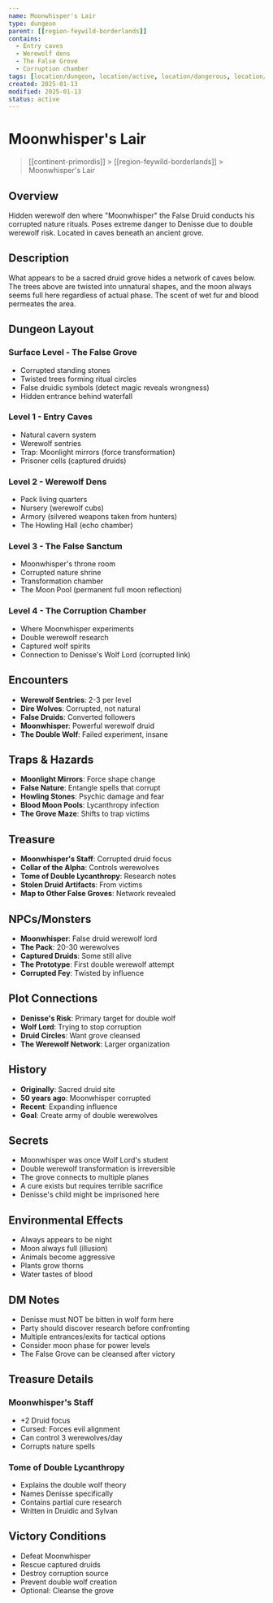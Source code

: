```yaml
---
name: Moonwhisper's Lair
type: dungeon
parent: [[region-feywild-borderlands]]
contains:
  - Entry caves
  - Werewolf dens
  - The False Grove
  - Corruption chamber
tags: [location/dungeon, location/active, location/dangerous, location/hidden]
created: 2025-01-13
modified: 2025-01-13
status: active
---
```


# Moonwhisper's Lair

> [[continent-primordis]] > [[region-feywild-borderlands]] > Moonwhisper's Lair

## Overview
Hidden werewolf den where "Moonwhisper" the False Druid conducts his corrupted nature rituals. Poses extreme danger to Denisse due to double werewolf risk. Located in caves beneath an ancient grove.

## Description
What appears to be a sacred druid grove hides a network of caves below. The trees above are twisted into unnatural shapes, and the moon always seems full here regardless of actual phase. The scent of wet fur and blood permeates the area.

## Dungeon Layout

### Surface Level - The False Grove
- Corrupted standing stones
- Twisted trees forming ritual circles
- False druidic symbols (detect magic reveals wrongness)
- Hidden entrance behind waterfall

### Level 1 - Entry Caves
- Natural cavern system
- Werewolf sentries
- Trap: Moonlight mirrors (force transformation)
- Prisoner cells (captured druids)

### Level 2 - Werewolf Dens
- Pack living quarters
- Nursery (werewolf cubs)
- Armory (silvered weapons taken from hunters)
- The Howling Hall (echo chamber)

### Level 3 - The False Sanctum
- Moonwhisper's throne room
- Corrupted nature shrine
- Transformation chamber
- The Moon Pool (permanent full moon reflection)

### Level 4 - The Corruption Chamber
- Where Moonwhisper experiments
- Double werewolf research
- Captured wolf spirits
- Connection to Denisse's Wolf Lord (corrupted link)

## Encounters
- **Werewolf Sentries**: 2-3 per level
- **Dire Wolves**: Corrupted, not natural
- **False Druids**: Converted followers
- **Moonwhisper**: Powerful werewolf druid
- **The Double Wolf**: Failed experiment, insane

## Traps & Hazards
- **Moonlight Mirrors**: Force shape change
- **False Nature**: Entangle spells that corrupt
- **Howling Stones**: Psychic damage and fear
- **Blood Moon Pools**: Lycanthropy infection
- **The Grove Maze**: Shifts to trap victims

## Treasure
- **Moonwhisper's Staff**: Corrupted druid focus
- **Collar of the Alpha**: Controls werewolves
- **Tome of Double Lycanthropy**: Research notes
- **Stolen Druid Artifacts**: From victims
- **Map to Other False Groves**: Network revealed

## NPCs/Monsters
- **Moonwhisper**: False druid werewolf lord
- **The Pack**: 20-30 werewolves
- **Captured Druids**: Some still alive
- **The Prototype**: First double werewolf attempt
- **Corrupted Fey**: Twisted by influence

## Plot Connections
- **Denisse's Risk**: Primary target for double wolf
- **Wolf Lord**: Trying to stop corruption
- **Druid Circles**: Want grove cleansed
- **The Werewolf Network**: Larger organization

## History
- **Originally**: Sacred druid site
- **50 years ago**: Moonwhisper corrupted
- **Recent**: Expanding influence
- **Goal**: Create army of double werewolves

## Secrets
- Moonwhisper was once Wolf Lord's student
- Double werewolf transformation is irreversible
- The grove connects to multiple planes
- A cure exists but requires terrible sacrifice
- Denisse's child might be imprisoned here

## Environmental Effects
- Always appears to be night
- Moon always full (illusion)
- Animals become aggressive
- Plants grow thorns
- Water tastes of blood

## DM Notes
- Denisse must NOT be bitten in wolf form here
- Party should discover research before confronting
- Multiple entrances/exits for tactical options
- Consider moon phase for power levels
- The False Grove can be cleansed after victory

## Treasure Details
### Moonwhisper's Staff
- +2 Druid focus
- Cursed: Forces evil alignment
- Can control 3 werewolves/day
- Corrupts nature spells

### Tome of Double Lycanthropy
- Explains the double wolf theory
- Names Denisse specifically
- Contains partial cure research
- Written in Druidic and Sylvan

## Victory Conditions
- Defeat Moonwhisper
- Rescue captured druids
- Destroy corruption source
- Prevent double wolf creation
- Optional: Cleanse the grove